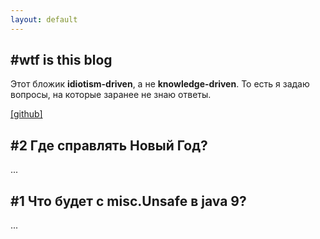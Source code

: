 ```yaml
---
layout: default
---
```


## <a name="wtf">#wtf </a> is this blog

Этот бложик **idiotism-driven**, а не **knowledge-driven**. То есть я задаю вопросы, на которые заранее не знаю ответы.

[[github]](https://github.com/Al-p-i/)


## <a name="2">#2 </a>Где справлять Новый Год?
...


## <a name="1">#1 </a>Что будет с misc.Unsafe в java 9?
...
